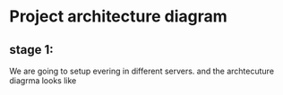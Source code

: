 # Project architecture diagram

## stage 1:

We are going to setup evering in different servers. and the archtecuture diagrma looks like

